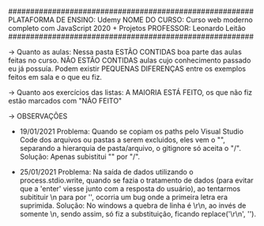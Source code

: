 ########################################################
PLATAFORMA DE ENSINO: Udemy
NOME DO CURSO: Curso web moderno completo com JavaScript 2020 + Projetos
PROFESSOR: Leonardo Leitão
########################################################

-> Quanto as aulas:
Nessa pasta ESTÃO CONTIDAS boa parte das aulas feitas no curso.
NÃO ESTÃO CONTIDAS aulas cujo conhecimento passado eu já possuía.
Podem existir PEQUENAS DIFERENÇAS entre os exemplos feitos em sala e o que eu fiz.

-> Quanto aos exercícios das listas:
A MAIORIA ESTÁ FEITO, os que não fiz estão marcados com "NÃO FEITO"

-> OBSERVAÇÕES

- 19/01/2021
Problema: Quando se copiam os paths pelo Visual Studio Code dos 
arquivos ou pastas a serem excluidos, eles vem o "\", separando a 
hierarquia de pasta/arquivo, o gitignore só aceita o "/".
Solução: Apenas subistitui "\" por "/".

- 25/01/2021
Problema: Na saída de dados utilizando o process.stdio.write, quando 
se fazia o tratamento de dados (para evitar que a 'enter' viesse junto 
com a resposta do usuário), ao tentarmos subitituir \n para por '',
ocorria um bug onde a primeira letra era suprimida.
Solução: No windows a quebra de linha é \r\n, ao invés de somente \n, 
sendo assim, só fiz a substituição, ficando replace('\r\n', '').